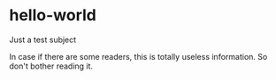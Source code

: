 # hello-world
Just a test subject


In case if there are some readers, this is totally useless information. So don't bother reading it.
